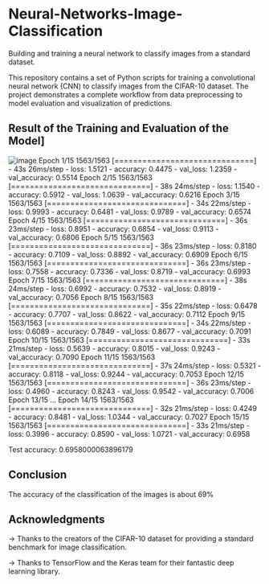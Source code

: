 # Neural-Networks-Image-Classification
Building and training a neural network to classify images from a standard dataset.

This repository contains a set of Python scripts for training a convolutional neural network (CNN) to classify images from the CIFAR-10 dataset. The project demonstrates a complete workflow from data preprocessing to model evaluation and visualization of predictions.

## Result of the Training and Evaluation of the Model]
![image](https://github.com/AlexanderH00/Neural-Networks-Image-Classification/assets/149702761/ffb7cf0c-51cc-495a-8b27-7ac910676c77)
Epoch 1/15
1563/1563 [==============================] - 43s 26ms/step - loss: 1.5121 - accuracy: 0.4475 - val_loss: 1.2359 - val_accuracy: 0.5514
Epoch 2/15
1563/1563 [==============================] - 38s 24ms/step - loss: 1.1540 - accuracy: 0.5912 - val_loss: 1.0639 - val_accuracy: 0.6216
Epoch 3/15
1563/1563 [==============================] - 34s 22ms/step - loss: 0.9993 - accuracy: 0.6481 - val_loss: 0.9789 - val_accuracy: 0.6574
Epoch 4/15
1563/1563 [==============================] - 36s 23ms/step - loss: 0.8951 - accuracy: 0.6854 - val_loss: 0.9113 - val_accuracy: 0.6806
Epoch 5/15
1563/1563 [==============================] - 36s 23ms/step - loss: 0.8180 - accuracy: 0.7109 - val_loss: 0.8892 - val_accuracy: 0.6909
Epoch 6/15
1563/1563 [==============================] - 36s 23ms/step - loss: 0.7558 - accuracy: 0.7336 - val_loss: 0.8719 - val_accuracy: 0.6993
Epoch 7/15
1563/1563 [==============================] - 38s 24ms/step - loss: 0.6992 - accuracy: 0.7532 - val_loss: 0.8919 - val_accuracy: 0.7056
Epoch 8/15
1563/1563 [==============================] - 35s 22ms/step - loss: 0.6478 - accuracy: 0.7707 - val_loss: 0.8622 - val_accuracy: 0.7112
Epoch 9/15
1563/1563 [==============================] - 34s 22ms/step - loss: 0.6089 - accuracy: 0.7849 - val_loss: 0.8677 - val_accuracy: 0.7091
Epoch 10/15
1563/1563 [==============================] - 33s 21ms/step - loss: 0.5639 - accuracy: 0.8015 - val_loss: 0.9243 - val_accuracy: 0.7090
Epoch 11/15
1563/1563 [==============================] - 37s 24ms/step - loss: 0.5321 - accuracy: 0.8118 - val_loss: 0.9244 - val_accuracy: 0.7053
Epoch 12/15
1563/1563 [==============================] - 36s 23ms/step - loss: 0.4960 - accuracy: 0.8243 - val_loss: 0.9542 - val_accuracy: 0.7006
Epoch 13/15
...
Epoch 14/15
1563/1563 [==============================] - 32s 21ms/step - loss: 0.4249 - accuracy: 0.8481 - val_loss: 1.0344 - val_accuracy: 0.7027
Epoch 15/15
1563/1563 [==============================] - 33s 21ms/step - loss: 0.3996 - accuracy: 0.8590 - val_loss: 1.0721 - val_accuracy: 0.6958

Test accuracy: 0.6958000063896179

## Conclusion
The accuracy of the classification of the images is about 69%

## Acknowledgments
-> Thanks to the creators of the CIFAR-10 dataset for providing a standard benchmark for image classification.

-> Thanks to TensorFlow and the Keras team for their fantastic deep learning library.

